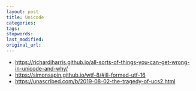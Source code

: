 ```yaml
---
layout: post
title: Unicode
categories:
tags:
stopwords:
last_modified:
original_url:
---
```


<!--more-->

* https://richardjharris.github.io/all-sorts-of-things-you-can-get-wrong-in-unicode-and-why/
* https://simonsapin.github.io/wtf-8/#ill-formed-utf-16
* https://unascribed.com/b/2019-08-02-the-tragedy-of-ucs2.html
